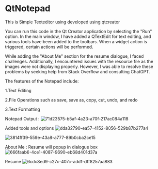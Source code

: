 # QtNotepad
This is Simple Texteditor using developed using qtcreator

You can run this code in the Qt Creator application by selecting the "Run" option. In the main window, I have added a QTextEdit for text editing, and various tools have been added to the toolbars. When a widget action is triggered, certain actions will be performed.

While adding the "About Me" section for the resume dialogue, I faced challenges. Additionally, I encountered issues with the resource file as the images were not displaying properly. However, I was able to resolve these problems by seeking help from Stack Overflow and consulting ChatGPT.

The features of the Notepad include:

1.Text Editing

2.File Operations such as save, save as, copy, cut, undo, and redo

3.Text Formatting

Notepad Output : 
![71d23575-b5af-4a23-a70f-217ac084a118](https://github.com/Pradnya280/QtNotepad/assets/78024989/8604da18-bcf6-4a57-93a5-b9f5dc62cbf1)


Added tools and options 
![dda32790-ea57-4152-8056-529b87b277a4](https://github.com/Pradnya280/QtNotepad/assets/78024989/3e7f9bb1-9453-4323-8467-a859a813e23d)

![3814ff39-559e-43a8-a777-89b0cba2ce15](https://github.com/Pradnya280/QtNotepad/assets/78024989/0ce13138-6a30-48ec-83f3-2f9cb7c1a68f)


About Me :
Resume will popup in dialogue box
![666faab6-4ce1-4087-9690-eb68d401d37a](https://github.com/Pradnya280/QtNotepad/assets/78024989/a61c6ff6-18c3-4c98-a6cf-94616db60495)


Resume
![6cdc8ed9-c27c-407c-add1-dff8257aa883](https://github.com/Pradnya280/QtNotepad/assets/78024989/4644f531-36ee-4f43-b8d1-44ec05716a1b)




